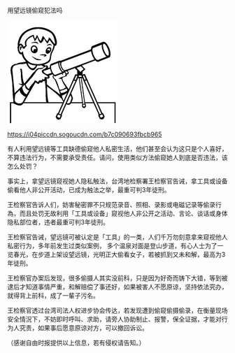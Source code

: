 用望远镜偷窥犯法吗


![用望远镜偷窥犯法吗](https://github.com/ywangnccu/ywang/blob/main/images/Telescope.jpg)

https://i04piccdn.sogoucdn.com/b7c090693fbcb965


有人利用望远镜等工具缺德偷窥他人私密生活，他们甚至会认为这只是个人喜好，不算违法行为，不需要承受责任。请问，使用类似方法偷窥她人到底是否违法，该怎么处罚？

事实上，拿望远镜窥视她人隐私触法，台湾地检察署王检察官告诫，拿工具或设备偷看他人非公开活动，已成为触法之举，最重可判3年徒刑。

王检察官告诉人们，妨害秘密罪不只规范录音、照相、录影或电磁记录等偷录行為，而且处罚无故利用「工具或设备」窥视他人非公开之活动、言论、谈话或身体隐私部位者，违者最重可判3年徒刑。

王检察官告诫，望远镜可被认定是「工具」的一类，人们千万勿刻意拿来窥视他人私密行为，多年前发生过类似案例，
多个温泉对面是登山步道，有心人士为了一览春光，在步道上架设望远镜，光明正大偷看女子，若被抓到又未和解，最高为3年徒刑。

王检察官办案后发现，很多偷摄人其实没前科，只是因为好奇而铸下大错，等到被逮后才知道事情严重，和解赔偿了事还好，如果被害人不愿原谅，坚持依法究办，就得背上前科，成了一輩子污名。

王检察官透过台湾司法人权进步协会传达，若发现遭到偷窥偷摄偷录，在衡量现场安全情況下，不妨即时呼叫、求助，请旁人协助制止、报警，保全证据，才能对行为人究责，如果事后愿意原谅对方，可以撤回诉讼。

（感谢自由时报提供以上信息，若有侵权请告知。）

